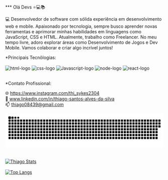 *** Olá Devs  :star::computer::books:

💻 Desenvolvedor de software com sólida experiência em desenvolvimento web e mobile. Apaixonado por tecnologia, sempre busco aprender novas ferramentas e aprimorar minhas habilidades em linguagens como JavaScript, CSS e HTML. Atualmente, trabalho como Freelancer. No meu tempo livre, adoro explorar áreas como Desenvolvimento de Jogos e Dev Mobile. Vamos colaborar e criar algo incrível juntos!

*Principais Tecnôlogias:
<br>
<br>
 <img src="https://img.shields.io/badge/HTML5-E34F26?style=for-the-badge&logo=html5&logoColor=white" alt="html-logo"/>
 <img src="https://img.shields.io/badge/CSS3-1572B6?style=for-the-badge&logo=css3&logoColor=white" alt="css-logo"/>
 <img src="https://img.shields.io/badge/JavaScript-F7DF1E?style=for-the-badge&logo=javascript&logoColor=black" alt="Javascript-logo"/>
 <img src="https://img.shields.io/badge/Node.js-43853D?style=for-the-badge&logo=node.js&logoColor=white" alt="node-logo"/>
 <img src="https://img.shields.io/badge/react%20os-0088CC?style=for-the-badge&logo=reactos&logoColor=white" alt="react-logo"/>

<br>
*Contato Profissional:

🌐 https://www.instagram.com/thi_sykes2304
<br>
💼 www.linkedin.com/in/thiago-santos-alves-da-silva
<br>
📫 thiago08439@gmail.com




<picture>
  <source media="(prefers-color-scheme: dark)" srcset="https://raw.githubusercontent.com/Sykezin000/Sykezin000/output/github-contribution-grid-snake-dark.svg">
  <source media="(prefers-color-scheme: light)" srcset="https://raw.githubusercontent.com/Sykezin000/Sykezin000/output/github-contribution-grid-snake.svg">
  <img alt="github contribution grid snake animation" src="https://raw.githubusercontent.com/Sykezin000/Sykezin000/output/github-contribution-grid-snake.svg">
</picture>
<br><br>
















[![Thiago Stats](https://github-readme-stats.vercel.app/api?username=Sykezin000)](https://github.com/anuraghazra/github-readme-stats)
<br>
<br>
[![Top Langs](https://github-readme-stats.vercel.app/api/top-langs/?username=Sykezin000)](https://github.com/anuraghazra/github-readme-stats)
